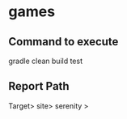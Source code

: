 # games


## Command to execute

gradle clean build test


## Report Path

Target> site> serenity > 
